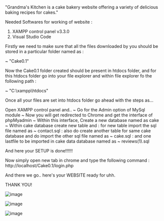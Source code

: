 
"Grandma's Kitchen is a cake bakery website offering a variety of delicious baking recipes for cakes."

Needed Softwares for working of website :

 1) XAMPP control panel v3.3.0
 2) Visual Studio Code

Firstly we need to make sure that all the files downloaded by you should be stored in a particular folder named as : 

~ "Cake0.1"

Now the Cake0.1 folder created should be present in htdocs folder, and for this htdocs folder go into your file explorer and within file explorer fo the following path : 

~ "C:\xampp\htdocs"

Once all your files are set into htdocs folder go ahead with the steps as...

Open XAMPP control panel and.. 
~ Go for the Admin option of MySql module 
~ Now you will get redirected to Chrome and get the interface of phpMyadmin 
~ Within this interface, Create a new database named as cake 
~ Within cake database create new table and 
 : for new table import the sql file named as 
  ~ contact.sql 
 : also do create another table for same cake database and do import the other sql file named as 
  ~ cake.sql
 : and one lastfile to be imported in cake data database named as 
  ~ reviews(1).sql

And here your SETUP is done!!!!!!

Now simply open new tab in chrome and type the following command : http://localhost/Cake0.1/login.php

And there we go.. here's your WEBSITE ready for uhh.

THANK YOU!

![image](https://github.com/SakshiTalware098/GRANDMA-s-KITCHEN/assets/100411378/533c52d9-97cc-40ea-8042-b85d249ec6ca)

![image](https://github.com/SakshiTalware098/GRANDMA-s-KITCHEN/assets/100411378/7ffdab59-0b95-49bb-ab08-975bef40ba6f)

![image](https://github.com/SakshiTalware098/GRANDMA-s-KITCHEN/assets/100411378/44f64afd-e1b2-41ba-8f87-ec01fc53bb45)

